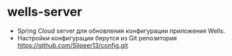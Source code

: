 # wells-server
- Spring Cloud server для обновления конфигурации приложения Wells.
- Настройки конфигурации берутся из Git репозитория https://github.com/Slipeer13/config.git

